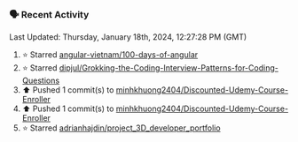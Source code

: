 ### 🗣 Recent Activity

<!--RECENT_ACTIVITY:last_update-->
Last Updated: Thursday, January 18th, 2024, 12:27:28 PM (GMT)
<!--RECENT_ACTIVITY:last_update_end-->
<!--RECENT_ACTIVITY:start-->
1. ⭐ Starred [angular-vietnam/100-days-of-angular](https://github.com/angular-vietnam/100-days-of-angular)<br>
2. ⭐ Starred [dipjul/Grokking-the-Coding-Interview-Patterns-for-Coding-Questions](https://github.com/dipjul/Grokking-the-Coding-Interview-Patterns-for-Coding-Questions)<br>
3. ⬆️ Pushed 1 commit(s) to [minhkhuong2404/Discounted-Udemy-Course-Enroller](https://github.com/minhkhuong2404/Discounted-Udemy-Course-Enroller)<br>
4. ⬆️ Pushed 1 commit(s) to [minhkhuong2404/Discounted-Udemy-Course-Enroller](https://github.com/minhkhuong2404/Discounted-Udemy-Course-Enroller)<br>
5. ⭐ Starred [adrianhajdin/project_3D_developer_portfolio](https://github.com/adrianhajdin/project_3D_developer_portfolio)<br>
<!--RECENT_ACTIVITY:end-->
